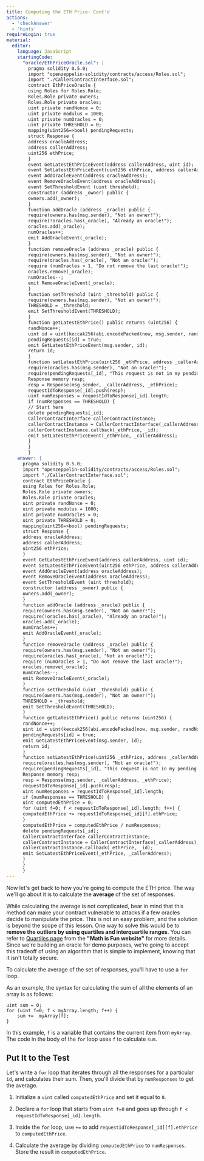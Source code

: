 ```yaml
---
title: Computing the ETH Price- Cont'd
actions:
  - 'checkAnswer'
  - 'hints'
requireLogin: true
material:
  editor:
    language: JavaScript
    startingCode:
      "oracle/EthPriceOracle.sol": |
        pragma solidity 0.5.0;
        import "openzeppelin-solidity/contracts/access/Roles.sol";
        import "./CallerContractInterface.sol";
        contract EthPriceOracle {
        using Roles for Roles.Role;
        Roles.Role private owners;
        Roles.Role private oracles;
        uint private randNonce = 0;
        uint private modulus = 1000;
        uint private numOracles = 0;
        uint private THRESHOLD = 0;
        mapping(uint256=>bool) pendingRequests;
        struct Response {
        address oracleAddress;
        address callerAddress;
        uint256 ethPrice;
        }
        event GetLatestEthPriceEvent(address callerAddress, uint id);
        event SetLatestEthPriceEvent(uint256 ethPrice, address callerAddress);
        event AddOracleEvent(address oracleAddress);
        event RemoveOracleEvent(address oracleAddress);
        event SetThresholdEvent (uint threshold);
        constructor (address _owner) public {
        owners.add(_owner);
        }
        function addOracle (address _oracle) public {
        require(owners.has(msg.sender), "Not an owner!");
        require(!oracles.has(_oracle), "Already an oracle!");
        oracles.add(_oracle);
        numOracles++;
        emit AddOracleEvent(_oracle);
        }
        function removeOracle (address _oracle) public {
        require(owners.has(msg.sender), "Not an owner!");
        require(oracles.has(_oracle), "Not an oracle!");
        require (numOracles > 1, "Do not remove the last oracle!");
        oracles.remove(_oracle);
        numOracles--;
        emit RemoveOracleEvent(_oracle);
        }
        function setThreshold (uint _threshold) public {
        require(owners.has(msg.sender), "Not an owner!");
        THRESHOLD = _threshold;
        emit SetThresholdEvent(THRESHOLD);
        }
        function getLatestEthPrice() public returns (uint256) {
        randNonce++;
        uint id = uint(keccak256(abi.encodePacked(now, msg.sender, randNonce))) % modulus;
        pendingRequests[id] = true;
        emit GetLatestEthPriceEvent(msg.sender, id);
        return id;
        }
        function setLatestEthPrice(uint256 _ethPrice, address _callerAddress, uint256 _id) public {
        require(oracles.has(msg.sender), "Not an oracle!");
        require(pendingRequests[_id], "This request is not in my pending list.");
        Response memory resp;
        resp = Response(msg.sender, _callerAddress, _ethPrice);
        requestIdToResponse[_id].push(resp);
        uint numResponses = requestIdToResponse[_id].length;
        if (numResponses == THRESHOLD) {
        // Start here
        delete pendingRequests[_id];
        CallerContractInterface callerContractInstance;
        callerContractInstance = CallerContractInterface(_callerAddress);
        callerContractInstance.callback(_ethPrice, _id);
        emit SetLatestEthPriceEvent(_ethPrice, _callerAddress);
        }
        }
        }
    answer: |
      pragma solidity 0.5.0;
      import "openzeppelin-solidity/contracts/access/Roles.sol";
      import "./CallerContractInterface.sol";
      contract EthPriceOracle {
      using Roles for Roles.Role;
      Roles.Role private owners;
      Roles.Role private oracles;
      uint private randNonce = 0;
      uint private modulus = 1000;
      uint private numOracles = 0;
      uint private THRESHOLD = 0;
      mapping(uint256=>bool) pendingRequests;
      struct Response {
      address oracleAddress;
      address callerAddress;
      uint256 ethPrice;
      }
      event GetLatestEthPriceEvent(address callerAddress, uint id);
      event SetLatestEthPriceEvent(uint256 ethPrice, address callerAddress);
      event AddOracleEvent(address oracleAddress);
      event RemoveOracleEvent(address oracleAddress);
      event SetThresholdEvent (uint threshold);
      constructor (address _owner) public {
      owners.add(_owner);
      }
      function addOracle (address _oracle) public {
      require(owners.has(msg.sender), "Not an owner!");
      require(!oracles.has(_oracle), "Already an oracle!");
      oracles.add(_oracle);
      numOracles++;
      emit AddOracleEvent(_oracle);
      }
      function removeOracle (address _oracle) public {
      require(owners.has(msg.sender), "Not an owner!");
      require(oracles.has(_oracle), "Not an oracle!");
      require (numOracles > 1, "Do not remove the last oracle!");
      oracles.remove(_oracle);
      numOracles--;
      emit RemoveOracleEvent(_oracle);
      }
      function setThreshold (uint _threshold) public {
      require(owners.has(msg.sender), "Not an owner!");
      THRESHOLD = _threshold;
      emit SetThresholdEvent(THRESHOLD);
      }
      function getLatestEthPrice() public returns (uint256) {
      randNonce++;
      uint id = uint(keccak256(abi.encodePacked(now, msg.sender, randNonce))) % modulus;
      pendingRequests[id] = true;
      emit GetLatestEthPriceEvent(msg.sender, id);
      return id;
      }
      function setLatestEthPrice(uint256 _ethPrice, address _callerAddress, uint256 _id) public {
      require(oracles.has(msg.sender), "Not an oracle!");
      require(pendingRequests[_id], "This request is not in my pending list.");
      Response memory resp;
      resp = Response(msg.sender, _callerAddress, _ethPrice);
      requestIdToResponse[_id].push(resp);
      uint numResponses = requestIdToResponse[_id].length;
      if (numResponses == THRESHOLD) {
      uint computedEthPrice = 0;
      for (uint f=0; f < requestIdToResponse[_id].length; f++) {
      computedEthPrice += requestIdToResponse[_id][f].ethPrice;
      }
      computedEthPrice = computedEthPrice / numResponses;
      delete pendingRequests[_id];
      CallerContractInterface callerContractInstance;
      callerContractInstance = CallerContractInterface(_callerAddress);
      callerContractInstance.callback(_ethPrice, _id);
      emit SetLatestEthPriceEvent(_ethPrice, _callerAddress);
      }
      }
      }
---
```


Now let's get back to how you're going to compute the ETH price. The way we'll go about it is to calculate the **average** of the set of responses.

While calculating the average is not complicated, bear in mind that this method can make your contract vulnerable to attacks if a few oracles decide to manipulate the price. This is not an easy problem, and the solution is beyond the scope of this lesson. One way to solve this would be to **remove the outliers by using quartiles and interquartile ranges**. You can refer to <a href="https://www.mathsisfun.com/data/quartiles.html" target=_new>Quartiles page</a> from the **"Math is Fun website"** for more details. Since we're building an oracle for demo purposes, we're going to accept this tradeoff of using an algorithm that is simple to implement, knowing that it isn't totally secure.

To calculate the average of the set of responses, you'll have to use a `for` loop.

As an example, the syntax for calculating the sum of all the elements of an array is as follows:

```Solidity
uint sum = 0;
for (uint f=0; f < myArray.length; f++) {
    sum +=  myArray[f];
}
```

In this example, `f` is a variable that contains the current item from `myArray`. The code in the body of the `for` loop uses `f` to calculate `sum`.


## Put It to the Test

Let's write a `for` loop that iterates through all the responses for a particular `id`, and calculates their sum. Then, you'll divide that by `numResponses` to get the average.

1. Initialize a `uint` called `computedEthPrice` and set it equal to `0`.

2. Declare a `for` loop that starts from `uint f=0` and goes up through `f < requestIdToResponse[_id].length`.

3. Inside the `for` loop, use `+=` to add `requestIdToResponse[_id][f].ethPrice`  to `computedEthPrice`.

4. Calculate the average by dividing `computedEthPrice` to `numResponses`. Store the result in `computedEthPrice`.
